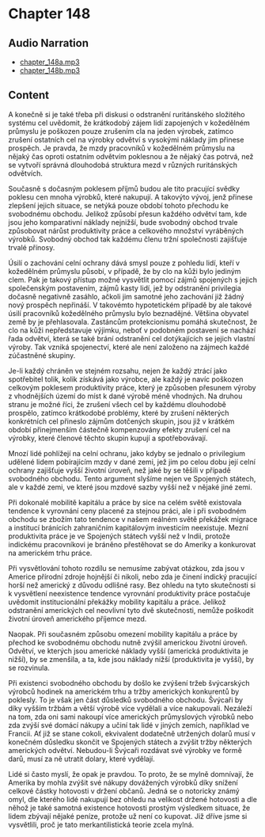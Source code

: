 # Chapter 148

## Audio Narration

- [chapter_148a.mp3](../5-audio-chunks-espeak/chapter_148a.mp3)
- [chapter_148b.mp3](../5-audio-chunks-espeak/chapter_148b.mp3)

## Content

<!-- Source: ESPEAK_AUDIO-chapter_148a-OPTIMIZED.md -->

A konečně si je také třeba při diskusi o odstranění ruritánského složitého systému cel uvědomit, že krátkodobý zájem lidí zapojených v kožedělném průmyslu je poškozen pouze zrušením cla na jeden výrobek, zatímco zrušení ostatních cel na výrobky odvětví s vysokými náklady jim přinese prospěch. Je pravda, že mzdy pracovníků v kožedělném průmyslu na nějaký čas oproti ostatním odvětvím poklesnou a že nějaký čas potrvá, než se vytvoří správná dlouhodobá struktura mezd v různých ruritánských odvětvích.

Současně s dočasným poklesem příjmů budou ale tito pracující svědky poklesu cen mnoha výrobků, které nakupují. A takovýto vývoj, jenž přinese zlepšení jejich situace, se netýká pouze období tohoto přechodu ke svobodnému obchodu. Jelikož způsobí přesun každého odvětví tam, kde jsou jeho komparativní náklady nejnižší, bude svobodný obchod trvale způsobovat nárůst produktivity práce a celkového množství vyráběných výrobků. Svobodný obchod tak každému členu tržní společnosti zajišťuje trvalé přínosy.

Úsilí o zachování celní ochrany dává smysl pouze z pohledu lidí, kteří v kožedělném průmyslu působí, v případě, že by clo na kůži bylo jediným clem. Pak je takový přístup možné vysvětlit pomocí zájmů spojených s jejich společenským postavením, zájmů kasty lidí, jež by odstranění privilegia dočasně negativně zasáhlo, ačkoli jim samotné jeho zachování již žádný nový prospěch nepřináší. V takovémto hypotetickém případě by ale takové úsilí pracovníků kožedělného průmyslu bylo beznadějné. Většina obyvatel země by je přehlasovala. Zastáncům protekcionismu pomáhá skutečnost, že clo na kůži nepředstavuje výjimku, neboť v podobném postavení se nachází řada odvětví, která se také brání odstranění cel dotýkajících se jejich vlastní výroby. Tak vzniká spojenectví, které ale není založeno na zájmech každé zúčastněné skupiny.

Je-li každý chráněn ve stejném rozsahu, nejen že každý ztrácí jako spotřebitel tolik, kolik získává jako výrobce, ale každý je navíc poškozen celkovým poklesem produktivity práce, který je způsoben přesunem výroby z vhodnějších území do míst k dané výrobě méně vhodných. Na druhou stranu je možné říci, že zrušení všech cel by každému dlouhodobě prospělo, zatímco krátkodobé problémy, které by zrušení některých konkrétních cel přineslo zájmům dotčených skupin, jsou již v krátkém období přinejmenším částečně kompenzovány efekty zrušení cel na výrobky, které členové těchto skupin kupují a spotřebovávají.

Mnozí lidé pohlížejí na celní ochranu, jako kdyby se jednalo o privilegium udělené lidem pobírajícím mzdy v dané zemi, jež jim po celou dobu její celní ochrany zajišťuje vyšší životní úroveň, než jaké by se těšili v případě svobodného obchodu. Tento argument slyšíme nejen ve Spojených státech, ale v každé zemi, ve které jsou mzdové sazby vyšší než v nějaké jiné zemi.

Při dokonalé mobilitě kapitálu a práce by sice na celém světě existovala tendence k vyrovnání ceny placené za stejnou práci, ale i při svobodném obchodu se zbožím tato tendence v našem reálném světě překážek migrace a institucí bránících zahraničním kapitálovým investicím neexistuje. Mezní produktivita práce je ve Spojených státech vyšší než v Indii, protože indickému pracovníkovi je bráněno přestěhovat se do Ameriky a konkurovat na americkém trhu práce.

Při vysvětlování tohoto rozdílu se nemusíme zabývat otázkou, zda jsou v Americe přírodní zdroje hojnější či nikoli, nebo zda je činení indický pracující horší než americký z důvodu odlišné rasy. Bez ohledu na tyto skutečnosti si k vysvětlení neexistence tendence vyrovnání produktivity práce postačuje uvědomit institucionální překážky mobility kapitálu a práce. Jelikož odstranění amerických cel neovlivní tyto dvě skutečnosti, nemůže poškodit životní úroveň amerického příjemce mezd.

Naopak. Při současném způsobu omezení mobility kapitálu a práce by přechod ke svobodnému obchodu nutně zvýšil americkou životní úroveň. Odvětví, ve kterých jsou americké náklady vyšší (americká produktivita je nižší), by se zmenšila, a ta, kde jsou náklady nižší (produktivita je vyšší), by se rozvinula.

<!-- Source: ESPEAK_AUDIO-chapter_148b-OPTIMIZED.md -->

Při existenci svobodného obchodu by došlo ke zvýšení tržeb švýcarských výrobců hodinek na americkém trhu a tržby amerických konkurentů by poklesly. To je však jen část důsledků svobodného obchodu. Švýcaři by díky vyšším tržbám a větší výrobě více vydělali a více nakupovali. Nezáleží na tom, zda oni sami nakoupí více amerických průmyslových výrobků nebo zda zvýší své domácí nákupy a učiní tak lidé v jiných zemích, například ve Francii. Ať již se stane cokoli, ekvivalent dodatečně utržených dolarů musí v konečném důsledku skončit ve Spojených státech a zvýšit tržby některých amerických odvětví. Nebudou-li Švýcaři rozdávat své výrobky ve formě darů, musí za ně utratit dolary, které vydělají.

Lidé si často myslí, že opak je pravdou. To proto, že se mylně domnívají, že Amerika by mohla zvýšit své nákupy dovážených výrobků díky snížení celkové částky hotovosti v držení občanů. Jedná se o notoricky známý omyl, dle kterého lidé nakupují bez ohledu na velikost držené hotovosti a dle něhož je také samotná existence hotovosti prostým výsledkem situace, že lidem zbývají nějaké peníze, protože už není co kupovat. Již dříve jsme si vysvětlili, proč je tato merkantilistická teorie zcela mylná.

